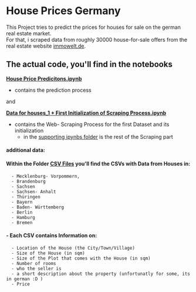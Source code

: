 # House Prices Germany
  
This Project tries to predict the prices for houses for sale on the german real estate market.  
For that, i scraped data from roughly 30000 house-for-sale offers from the real estate website [immowelt.de](https://www.immowelt.de/).

## The actual code, you'll find in the notebooks 

  [__House Price Predicitons.ipynb__](https://github.com/mmrachacz/final_project/blob/main/House%20Price%20Predicitons-%20FINAL.ipynb)   
  - contains the prediction process  
  
  and     
  
  [__Data for houses_1 + First Initialization of Scraping Process.ipynb__](https://github.com/mmrachacz/final_project/blob/main/Data%20for%20houses_1%20%2B%20First%20Initialization%20of%20Scraping%20Process.ipynb)   
  - contains the Web- Scraping Process for the first Dataset and its initialization  
      - in the [supporting ipynbs folder](https://github.com/mmrachacz/final_project/tree/main/supporting%20ipynbs) is the rest of the Scraping part
         
    
   
    
           
####   additional data:   

#### Within the Folder [CSV Files](https://github.com/mmrachacz/final_project/tree/main/CSV%20files) you'll find the CSVs with Data from Houses in:
  
      - Mecklenburg- Vorpommern,  
      - Brandenburg  
      - Sachsen  
      - Sachsen- Anhalt  
      - Thüringen  
      - Bayern  
      - Baden- Württemberg  
      - Berlin   
      - Hamburg   
      - Bremen  
      
  ####  - Each CSV contains Information on:
    
      - Location of the House (the City/Town/Village)   
      - Size of the House (in sqm)  
      - Size of the Plot that comes with the House (in sqm)  
      - Number of rooms   
      - who the seller is   
      - a short description about the property (unfortunatly for some, its in german :D )   
      - Price  
      
